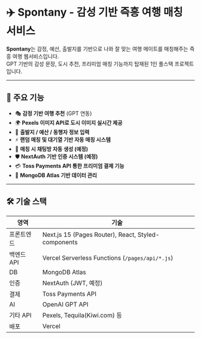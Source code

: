 # ✈️ Spontany - 감성 기반 즉흥 여행 매칭 서비스

**Spontany**는 감정, 예산, 출발지를 기반으로 나와 잘 맞는 여행 메이트를 매칭해주는 즉흥 여행 웹서비스입니다.  
GPT 기반의 감성 문장, 도시 추천, 프리미엄 매칭 기능까지 탑재된 1인 풀스택 프로젝트입니다.

---

## 🌟 주요 기능

- 🎭 **감정 기반 여행 추천** (GPT 연동)
- 🌍 **Pexels 이미지 API로 도시 이미지 실시간 제공**
- 🧳 **출발지 / 예산 / 동행자 정보 입력**
- ⚡ **랜덤 매칭 및 대기열 기반 자동 매칭 시스템**
- 💬 **매칭 시 채팅방 자동 생성 (예정)**
- 🛡️ **NextAuth 기반 인증 시스템 (예정)**
- 💳 **Toss Payments API 통한 프리미엄 결제 기능**
- 🧠 **MongoDB Atlas 기반 데이터 관리**

---

## 🛠 기술 스택

| 영역 | 기술 |
|------|------|
| 프론트엔드 | Next.js 15 (Pages Router), React, Styled-components |
| 백엔드 API | Vercel Serverless Functions (`/pages/api/*.js`) |
| DB | MongoDB Atlas |
| 인증 | NextAuth (JWT, 예정) |
| 결제 | Toss Payments API |
| AI | OpenAI GPT API |
| 기타 API | Pexels, Tequila(Kiwi.com) 등 |
| 배포 | Vercel |
